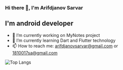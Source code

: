 ### Hi there 👋, I'm Arifdjanov Sarvar

## I'm android developer

- 🔭 I’m currently working on MyNotes project
- 🌱 I’m currently learning Dart and Flutter technology
- 📫 How to reach me: arifdjanovsarvar@gmail.com or 1810017sa@gmail.com

![Top Langs](https://github-readme-stats.vercel.app/api/top-langs/?username=OverLordN7&layout=compact&theme=github_dark)

